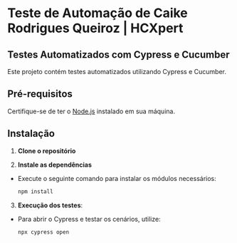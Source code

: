 # Teste de Automação de Caike Rodrigues Queiroz | HCXpert 
## Testes Automatizados com Cypress e Cucumber

Este projeto contém testes automatizados utilizando Cypress e Cucumber.

## Pré-requisitos

Certifique-se de ter o [Node.js](https://nodejs.org/) instalado em sua máquina.

## Instalação

1. **Clone o repositório**
   
2. **Instale as dependências**

- Execute o seguinte comando para instalar os módulos necessários:

  ```bash
  npm install

3. **Execução dos testes**:

- Para abrir o Cypress e testar os cenários, utilize:

    ```bash
  npx cypress open
